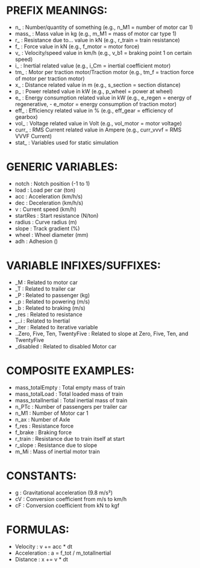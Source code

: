 # PREFIX MEANINGS:
- n_    : Number/quantity of something (e.g., n_M1 = number of motor car 1)
- mass_    : Mass value in kg (e.g., m_M1 = mass of motor car type 1)
- r_    : Resistance due to... value in kN (e.g., r_train = train resistance)
- f_    : Force value in kN (e.g., f_motor = motor force)
- v_    : Velocity/speed value in km/h (e.g., v_b1 = braking point 1 on certain speed)
- i_    : Inertial related value (e.g., i_Cm = inertial coefficient motor)
- tm_   : Motor per traction motor/Traction motor (e.g., tm_f = traction force of motor per traction motor)
- x_    : Distance related value in m (e.g., s_section = section distance)
- p_    : Power related value in kW (e.g., p_wheel = power at wheel)
- e_    : Energy consumption related value in kW (e.g., e_regen = energy of regenerative, - e_motor = energy consumption of traction motor)
- eff_  : Efficiency related value in % (e.g., eff_gear = efficiency of gearbox)
- vol_  : Voltage related value in Volt (e.g., vol_motor = motor voltage)
- curr_ : RMS Current related value in Ampere (e.g., curr_vvvf = RMS VVVF Current)
- stat_ : Variables used for static simulation

# GENERIC VARIABLES:
- notch     : Notch position (-1 to 1)
- load      : Load per car (ton)
- acc       : Acceleration (km/h/s)
- dec       : Deceleration (km/h/s)
- v         : Current speed (km/h)
- startRes  : Start resistance (N/ton)
- radius    : Curve radius (m)
- slope     : Track gradient (%)
- wheel     : Wheel diameter (mm)
- adh       : Adhesion ()

# VARIABLE INFIXES/SUFFIXES:
- _M                            : Related to motor car
- _T                            : Related to trailer car
- _P                            : Related to passenger (kg)
- _p                            : Related to powering (m/s)
- _b                            : Related to braking (m/s)
- _res                          : Related to resistance
- _..i                          : Related to Inertial
- _iter                         : Related to iterative variable
- ..Zero, Five, Ten, TwentyFive : Related to slope at Zero, Five, Ten, and TwentyFive
- _disabled                     : Related to disabled Motor car

# COMPOSITE EXAMPLES:
- mass_totalEmpty    : Total empty mass of train
- mass_totalLoad     : Total loaded mass of train
- mass_totalInertial : Total inertial mass of train
- n_PTc           : Number of passengers per trailer car
- n_M1            : Number of Motor car 1
- n_ax            : Number of Axle
- f_res           : Resistance force
- f_brake         : Braking force
- r_train         : Resistance due to train itself at start
- r_slope         : Resistance due to slope
- m_Mi            : Mass of inertial motor train

# CONSTANTS:
- g               : Gravitational acceleration (9.8 m/s²)
- cV              : Conversion coefficient from m/s to km/h
- cF              : Conversion coefficient from kN to kgf

# FORMULAS:
- Velocity        : v += acc * dt 
- Acceleration    : a = f_tot / m_totalInertial
- Distance        : x += v * dt